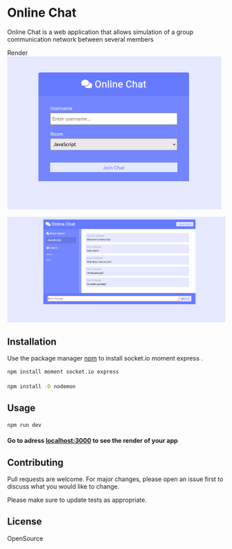  # Online Chat

Online Chat is a web application that allows simulation of a group communication network between several members

Render
![Screenshot](./img/page1.png)


![Screenshot](./img/page2.png)


## Installation

Use the package manager [npm](https://www.npmjs.com/) to install socket.io moment express .

```bash
npm install moment socket.io express

npm install -D nodemon
```

## Usage

```js
npm run dev
```

#### Go to adress [localhost:3000](http://localhost:3000) to see the render of your app
## Contributing
Pull requests are welcome. For major changes, please open an issue first to discuss what you would like to change.

Please make sure to update tests as appropriate.

## License
OpenSource